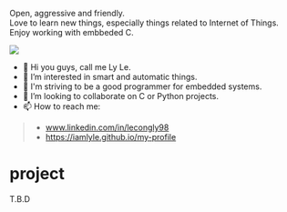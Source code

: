 Open, aggressive and friendly.\
Love to learn new things, especially things related to Internet of Things.\
Enjoy working with embbeded C.

![](https://komarev.com/ghpvc/?username=iamlyle&color=yellow)

- 👋 Hi you guys, call me Ly Le.
- 👀 I’m interested in smart and automatic things.
- 🌱 I'm striving to be a good programmer for embedded systems.
- 🤝 I’m looking to collaborate on C or Python projects.
- 📫 How to reach me:
> - www.linkedin.com/in/lecongly98
> - https://iamlyle.github.io/my-profile
# project
T.B.D

<!---
iamlyle/iamlyle is a ✨ special ✨ repository because its `README.md` (this file) appears on your GitHub profile.
You can click the Preview link to take a look at your changes.
--->
